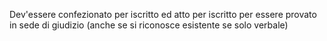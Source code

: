 Dev'essere confezionato per iscritto ed atto per iscritto per essere provato in sede di giudizio (anche se si riconosce esistente se solo verbale)